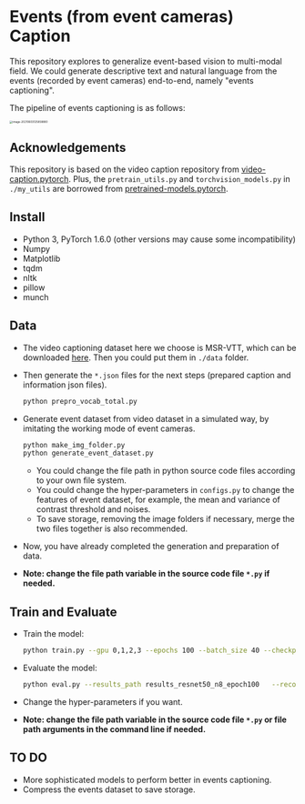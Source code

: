 # Events (from event cameras) Caption

This repository explores to generalize event-based vision to multi-modal field. We could generate descriptive text  and natural language from the events (recorded by event cameras) end-to-end, namely "events captioning". 

The pipeline of events captioning is as follows: 

<img src="https://msj-typora-images.oss-cn-beijing.aliyuncs.com/20210603125906.png" alt="image-20210603125858880" style="zoom:33%;" />

## Acknowledgements

This repository is based on the video caption repository from [video-caption.pytorch](https://github.com/xiadingZ/video-caption.pytorch). Plus, the `pretrain_utils.py` and `torchvision_models.py` in `./my_utils` are borrowed from [pretrained-models.pytorch](https://github.com/Cadene/pretrained-models.pytorch).

## Install

* Python 3, PyTorch 1.6.0 (other versions may cause some incompatibility)
* Numpy
* Matplotlib
* tqdm
* nltk
* pillow
* munch

## Data

* The video captioning dataset here we choose is MSR-VTT,  which can be downloaded [here](https://www.mediafire.com/folder/h14iarbs62e7p/shared). Then you could put them in `./data` folder.

* Then generate the `*.json` files for the next steps (prepared caption and information json files).

  ```bash
  python prepro_vocab_total.py
  ```

* Generate event dataset from video dataset in a simulated way, by imitating the working mode of event cameras.

  ```bash
  python make_img_folder.py
  python generate_event_dataset.py
  ```

  * You could change the file path in python source code files according to your own file system. 
  * You could change the hyper-parameters in `configs.py` to change the features of event dataset, for example, the mean and variance of contrast threshold and noises.
  * To save storage, removing the image folders if necessary, merge the two files together is also recommended.

* Now, you have already completed the generation and preparation of data.

* **Note: change the file path variable in the source code file `*.py` if needed.**

## Train and Evaluate

* Train the model:

  ```bash
  python train.py --gpu 0,1,2,3 --epochs 100 --batch_size 40 --checkpoint_path checkpoints/resnet50_n_8 --model S2VTAttModel  --dim_vid 2048
  ```

* Evaluate the model:

  ```bash
  python eval.py --results_path results_resnet50_n8_epoch100   --recover_opt checkpoints/resnet50_n_8/opt_info.json --saved_model checkpoints/resnet50_n_8/EveCap_100_epoch.pth.tar --batch_size 40 --gpu 0,1,2,3
  ```

* Change the hyper-parameters if you want.

* **Note: change the file path variable in the source code file `*.py` or file path arguments in the command line if needed.**

## TO DO

* More sophisticated models to perform better in  events captioning.
* Compress the events dataset to save storage.